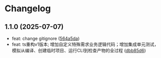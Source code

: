 # Changelog

## 1.1.0 (2025-07-07)

* feat: change gitignore ([564a5da](https://github.com/lxw-bfw/egg-crud-generator/commit/564a5da))
* feat: ts重构v1版本; 增加自定义特殊需求业务逻辑代码；增加集成单元测试，模拟从编译、创建临时项目、运行CLI到检查产物的全过程 ([dbb85d6](https://github.com/lxw-bfw/egg-crud-generator/commit/dbb85d6))
